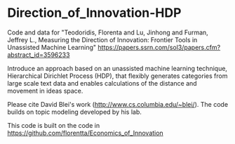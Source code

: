 # Direction_of_Innovation-HDP
Code and data for "Teodoridis, Florenta and Lu, Jinhong and Furman, Jeffrey L., Measuring the Direction of Innovation: Frontier Tools in Unassisted Machine Learning" https://papers.ssrn.com/sol3/papers.cfm?abstract_id=3596233

Introduce an approach based on an unassisted machine learning technique, Hierarchical Dirichlet Process (HDP), that flexibly generates categories from large scale text data and enables calculations of the distance and movement in ideas space.

Please cite David Blei's work (http://www.cs.columbia.edu/~blei/). The code builds on topic modeling developed by his lab.

This code is built on the code in https://github.com/florentta/Economics_of_Innovation

